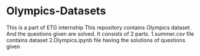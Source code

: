 # Olympics-Datasets
This is a part of ETG internship
This repository contains Olympics dataset.
And the questions given are solved.
It consists of 2 parts.
1.summer.csv file contains dataset
2.Olympics.ipynb file having the solutions of questions given
